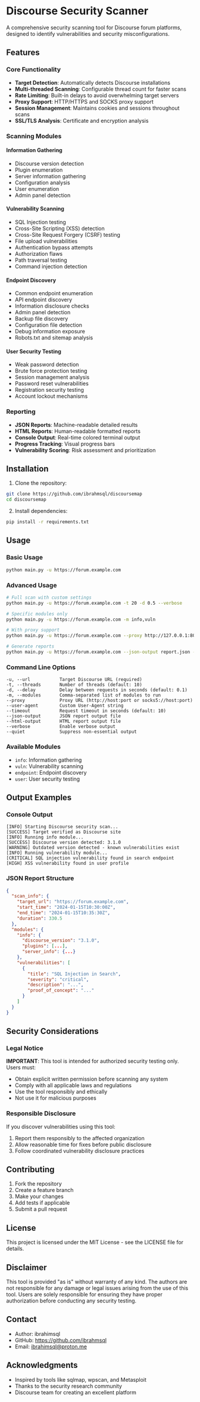 # Discourse Security Scanner

A comprehensive security scanning tool for Discourse forum platforms, designed to identify vulnerabilities and security misconfigurations.

## Features

### Core Functionality
- **Target Detection**: Automatically detects Discourse installations
- **Multi-threaded Scanning**: Configurable thread count for faster scans
- **Rate Limiting**: Built-in delays to avoid overwhelming target servers
- **Proxy Support**: HTTP/HTTPS and SOCKS proxy support
- **Session Management**: Maintains cookies and sessions throughout scans
- **SSL/TLS Analysis**: Certificate and encryption analysis

### Scanning Modules

#### Information Gathering
- Discourse version detection
- Plugin enumeration
- Server information gathering
- Configuration analysis
- User enumeration
- Admin panel detection

#### Vulnerability Scanning
- SQL Injection testing
- Cross-Site Scripting (XSS) detection
- Cross-Site Request Forgery (CSRF) testing
- File upload vulnerabilities
- Authentication bypass attempts
- Authorization flaws
- Path traversal testing
- Command injection detection

#### Endpoint Discovery
- Common endpoint enumeration
- API endpoint discovery
- Information disclosure checks
- Admin panel detection
- Backup file discovery
- Configuration file detection
- Debug information exposure
- Robots.txt and sitemap analysis

#### User Security Testing
- Weak password detection
- Brute force protection testing
- Session management analysis
- Password reset vulnerabilities
- Registration security testing
- Account lockout mechanisms

### Reporting
- **JSON Reports**: Machine-readable detailed results
- **HTML Reports**: Human-readable formatted reports
- **Console Output**: Real-time colored terminal output
- **Progress Tracking**: Visual progress bars
- **Vulnerability Scoring**: Risk assessment and prioritization

## Installation

1. Clone the repository:
```bash
git clone https://github.com/ibrahmsql/discoursemap
cd discoursemap
```

2. Install dependencies:
```bash
pip install -r requirements.txt
```

## Usage

### Basic Usage
```bash
python main.py -u https://forum.example.com
```

### Advanced Usage
```bash
# Full scan with custom settings
python main.py -u https://forum.example.com -t 20 -d 0.5 --verbose

# Specific modules only
python main.py -u https://forum.example.com -m info,vuln

# With proxy support
python main.py -u https://forum.example.com --proxy http://127.0.0.1:8080

# Generate reports
python main.py -u https://forum.example.com --json-output report.json --html-output report.html
```

### Command Line Options

```
-u, --url           Target Discourse URL (required)
-t, --threads       Number of threads (default: 10)
-d, --delay         Delay between requests in seconds (default: 0.1)
-m, --modules       Comma-separated list of modules to run
--proxy             Proxy URL (http://host:port or socks5://host:port)
--user-agent        Custom User-Agent string
--timeout           Request timeout in seconds (default: 10)
--json-output       JSON report output file
--html-output       HTML report output file
--verbose           Enable verbose output
--quiet             Suppress non-essential output
```

### Available Modules
- `info`: Information gathering
- `vuln`: Vulnerability scanning
- `endpoint`: Endpoint discovery
- `user`: User security testing

## Output Examples

### Console Output
```
[INFO] Starting Discourse security scan...
[SUCCESS] Target verified as Discourse site
[INFO] Running info module...
[SUCCESS] Discourse version detected: 3.1.0
[WARNING] Outdated version detected - known vulnerabilities exist
[INFO] Running vulnerability module...
[CRITICAL] SQL injection vulnerability found in search endpoint
[HIGH] XSS vulnerability found in user profile
```

### JSON Report Structure
```json
{
  "scan_info": {
    "target_url": "https://forum.example.com",
    "start_time": "2024-01-15T10:30:00Z",
    "end_time": "2024-01-15T10:35:30Z",
    "duration": 330.5
  },
  "modules": {
    "info": {
      "discourse_version": "3.1.0",
      "plugins": [...],
      "server_info": {...}
    },
    "vulnerabilities": [
      {
        "title": "SQL Injection in Search",
        "severity": "critical",
        "description": "...",
        "proof_of_concept": "..."
      }
    ]
  }
}
```

## Security Considerations

### Legal Notice
**IMPORTANT**: This tool is intended for authorized security testing only. Users must:
- Obtain explicit written permission before scanning any system
- Comply with all applicable laws and regulations
- Use the tool responsibly and ethically
- Not use it for malicious purposes

### Responsible Disclosure
If you discover vulnerabilities using this tool:
1. Report them responsibly to the affected organization
2. Allow reasonable time for fixes before public disclosure
3. Follow coordinated vulnerability disclosure practices

## Contributing

1. Fork the repository
2. Create a feature branch
3. Make your changes
4. Add tests if applicable
5. Submit a pull request

## License

This project is licensed under the MIT License - see the LICENSE file for details.

## Disclaimer

This tool is provided "as is" without warranty of any kind. The authors are not responsible for any damage or legal issues arising from the use of this tool. Users are solely responsible for ensuring they have proper authorization before conducting any security testing.

## Contact

- Author: ibrahimsql 
- GitHub: https://github.com/ibrahmsql
- Email: ibrahimsql@proton.me

## Acknowledgments

- Inspired by tools like sqlmap, wpscan, and Metasploit
- Thanks to the security research community
- Discourse team for creating an excellent platform
